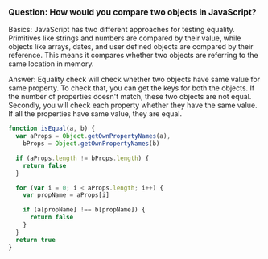 ### Question: How would you compare two objects in JavaScript?

Basics: JavaScript has two different approaches for testing equality. Primitives like strings and numbers are compared by their value, while objects like arrays, dates, and user defined objects are compared by their reference. This means it compares whether two objects are referring to the same location in memory.

Answer: Equality check will check whether two objects have same value for same property. To check that, you can get the keys for both the objects. If the number of properties doesn't match, these two objects are not equal. Secondly, you will check each property whether they have the same value. If all the properties have same value, they are equal.

```js
function isEqual(a, b) {
  var aProps = Object.getOwnPropertyNames(a),
    bProps = Object.getOwnPropertyNames(b)

  if (aProps.length != bProps.length) {
    return false
  }

  for (var i = 0; i < aProps.length; i++) {
    var propName = aProps[i]

    if (a[propName] !== b[propName]) {
      return false
    }
  }
  return true
}
```
